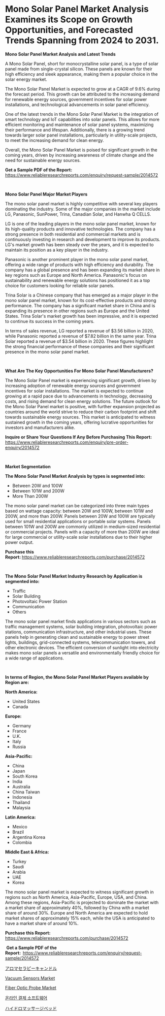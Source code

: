 <p><h1>Mono Solar Panel Market Analysis Examines its Scope on Growth Opportunities, and Forecasted Trends Spanning from 2024 to 2031.</h1></p><p><strong>Mono Solar Panel Market Analysis and Latest Trends</strong></p>
<p><p>A Mono Solar Panel, short for monocrystalline solar panel, is a type of solar panel made from single-crystal silicon. These panels are known for their high efficiency and sleek appearance, making them a popular choice in the solar energy market.</p><p>The Mono Solar Panel Market is expected to grow at a CAGR of 9.6% during the forecast period. This growth can be attributed to the increasing demand for renewable energy sources, government incentives for solar power installations, and technological advancements in solar panel efficiency.</p><p>One of the latest trends in the Mono Solar Panel Market is the integration of smart technology and IoT capabilities into solar panels. This allows for more efficient monitoring and maintenance of solar panel systems, maximizing their performance and lifespan. Additionally, there is a growing trend towards larger solar panel installations, particularly in utility-scale projects, to meet the increasing demand for clean energy.</p><p>Overall, the Mono Solar Panel Market is poised for significant growth in the coming years, driven by increasing awareness of climate change and the need for sustainable energy sources.</p></p>
<p><strong>Get a Sample PDF of the Report:&nbsp;</strong> <a href="https://www.reliableresearchreports.com/enquiry/request-sample/2014572">https://www.reliableresearchreports.com/enquiry/request-sample/2014572</a></p>
<p>&nbsp;</p>
<p><strong>Mono Solar Panel Major Market Players</strong></p>
<p><p>The mono solar panel market is highly competitive with several key players dominating the industry. Some of the major companies in the market include LG, Panasonic, SunPower, Trina, Canadian Solar, and Hanwha Q CELLS.</p><p>LG is one of the leading players in the mono solar panel market, known for its high-quality products and innovative technologies. The company has a strong presence in both residential and commercial markets and is continuously investing in research and development to improve its products. LG's market growth has been steady over the years, and it is expected to maintain its position as a key player in the industry.</p><p>Panasonic is another prominent player in the mono solar panel market, offering a wide range of products with high efficiency and durability. The company has a global presence and has been expanding its market share in key regions such as Europe and North America. Panasonic's focus on sustainability and renewable energy solutions has positioned it as a top choice for customers looking for reliable solar panels.</p><p>Trina Solar is a Chinese company that has emerged as a major player in the mono solar panel market, known for its cost-effective products and strong performance. The company has a significant market share in China and is expanding its presence in other regions such as Europe and the United States. Trina Solar's market growth has been impressive, and it is expected to continue its success in the coming years.</p><p>In terms of sales revenue, LG reported a revenue of $3.56 billion in 2020, while Panasonic reported a revenue of $7.82 billion in the same year. Trina Solar reported a revenue of $3.54 billion in 2020. These figures highlight the strong financial performance of these companies and their significant presence in the mono solar panel market.</p></p>
<p>&nbsp;</p>
<p><strong>What Are The Key Opportunities For Mono Solar Panel Manufacturers?</strong></p>
<p><p>The Mono Solar Panel market is experiencing significant growth, driven by increasing adoption of renewable energy sources and government incentives for solar installations. The market is expected to continue growing at a rapid pace due to advancements in technology, decreasing costs, and rising demand for clean energy solutions. The future outlook for the Mono Solar Panel market is positive, with further expansion projected as countries around the world strive to reduce their carbon footprint and shift towards sustainable energy sources. This market is anticipated to witness sustained growth in the coming years, offering lucrative opportunities for investors and manufacturers alike.</p></p>
<p><strong>Inquire or Share Your Questions If Any Before Purchasing This Report:</strong> <a href="https://www.reliableresearchreports.com/enquiry/pre-order-enquiry/2014572">https://www.reliableresearchreports.com/enquiry/pre-order-enquiry/2014572</a></p>
<p>&nbsp;</p>
<p><strong>Market Segmentation</strong></p>
<p><strong>The Mono Solar Panel Market Analysis by types is segmented into:</strong></p>
<p><ul><li>Between 20W and 100W</li><li>Between 101W and 200W</li><li>More Than 200W</li></ul></p>
<p><p>The mono solar panel market can be categorized into three main types based on wattage capacity: between 20W and 100W, between 101W and 200W, and more than 200W. Panels between 20W and 100W are typically used for small residential applications or portable solar systems. Panels between 101W and 200W are commonly utilized in medium-sized residential or commercial projects. Panels with a capacity of more than 200W are ideal for large commercial or utility-scale solar installations due to their higher power output.</p></p>
<p><strong>Purchase this Report:&nbsp;</strong><a href="https://www.reliableresearchreports.com/purchase/2014572">https://www.reliableresearchreports.com/purchase/2014572</a></p>
<p>&nbsp;</p>
<p><strong>The Mono Solar Panel Market Industry Research by Application is segmented into:</strong></p>
<p><ul><li>Traffic</li><li>Solar Building</li><li>Photovoltaic Power Station</li><li>Communication</li><li>Others</li></ul></p>
<p><p>The mono solar panel market finds applications in various sectors such as traffic management systems, solar building integration, photovoltaic power stations, communication infrastructure, and other industrial uses. These panels help in generating clean and sustainable energy to power street lights, buildings, grid-connected systems, telecommunication towers, and other electronic devices. The efficient conversion of sunlight into electricity makes mono solar panels a versatile and environmentally friendly choice for a wide range of applications.</p></p>
<p>&nbsp;</p>
<p><strong>In terms of Region, the Mono Solar Panel Market Players available by Region are:</strong></p>
<p>
    <p> <strong> North America: </strong>
        <ul>
            <li>United States</li>
            <li>Canada</li>
        </ul>
        </p> 
    <p> <strong> Europe: </strong>
        <ul>
            <li>Germany</li>
            <li>France</li>
            <li>U.K.</li>
            <li>Italy</li>
            <li>Russia</li>
        </ul>
        </p> 
    <p> <strong> Asia-Pacific: </strong>
        <ul>
            <li>China</li>
            <li>Japan</li>
            <li>South Korea</li>
            <li>India</li>
            <li>Australia</li>
            <li>China Taiwan</li>
            <li>Indonesia</li>
            <li>Thailand</li>
            <li>Malaysia</li>
        </ul>
        </p> 
    <p> <strong> Latin America: </strong>
        <ul>
            <li>Mexico</li>
            <li>Brazil</li>
            <li>Argentina Korea</li>
            <li>Colombia</li>
        </ul>
        </p> 
    <p> <strong> Middle East & Africa: </strong>
        <ul>
            <li>Turkey</li>
            <li>Saudi</li>
            <li>Arabia</li>
            <li>UAE</li>
            <li>Korea</li>
        </ul>
    </p>
    </p>
<p><p>The mono solar panel market is expected to witness significant growth in regions such as North America, Asia-Pacific, Europe, USA, and China. Among these regions, Asia-Pacific is projected to dominate the market with a market share of approximately 40%, followed by China with a market share of around 30%. Europe and North America are expected to hold market shares of approximately 15% each, while the USA is anticipated to have a market share of around 10%.</p></p>
<p><strong>Purchase this Report: </strong><a href="https://www.reliableresearchreports.com/purchase/2014572">https://www.reliableresearchreports.com/purchase/2014572</a></p>
<p>&nbsp;<strong>Get a Sample PDF of the Report:&nbsp;&nbsp;</strong><a href="https://www.reliableresearchreports.com/enquiry/request-sample/2014572">https://www.reliableresearchreports.com/enquiry/request-sample/2014572</a></p>
<p><strong></strong></p>
<p><p><a href="https://github.com/wkuactfdzwizk06/Market-Research-Report-List-1/blob/main/435524912059.md">アロマセラピーキャンドル</a></p><p><a href="https://github.com/lubmix/Market-Research-Report-List-2/blob/main/vacuum-sensors-market.md">Vacuum Sensors Market</a></p><p><a href="https://github.com/Hazelklievgspy6vdcsmu106w/Market-Research-Report-List-1/blob/main/fiber-optic-probe-market.md">Fiber Optic Probe Market</a></p><p><a href="https://github.com/akzkkws047661437/Market-Research-Report-List-1/blob/main/320717611299.md">온라인 결제 소프트웨어</a></p><p><a href="https://github.com/lrlmopnhwd79300/Market-Research-Report-List-1/blob/main/337533612060.md">ハイドロマッサージベッド</a></p></p>